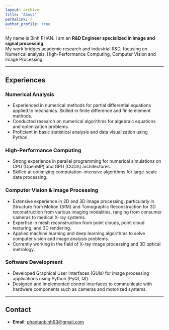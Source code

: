 ```yaml
---
layout: archive
title: "About"
permalink: /
author_profile: true
---
```


My name is Binh PHAN. I am an **R&D Engineer specialized in image and signal processing**.  
My work bridges academic research and industrial R&D, focusing on Numerical analysis, High-Performance Computing, Computer Vision and Image Processing.

---

## Experiences
### Numerical Analysis
- Experienced in numerical methods for partial differential equations applied to mechanics. Skilled in finite difference and finite element methods.
- Conducted research on numerical algorithms for algebraic equations and optimization problems.
- Proficient in basic statistical analysis and data visualization using Python.

### High-Performance Computing
- Strong experience in parallel programming for numerical simulations on CPU (OpenMP) and GPU (CUDA) architectures.
- Skilled at optimizing computation-intensive algorithms for large-scale data processing.

### Computer Vision & Image Processing
- Extensive experience in 2D and 3D image processing, particularly in Structure from Motion (SfM) and Tomographic Reconstruction for 3D reconstruction from various imaging modalities, ranging from consumer cameras to medical X-ray systems.
- Expertise in mesh reconstruction from point clouds, point cloud texturing, and 3D rendering.
- Applied machine learning and deep learning algorithms to solve computer vision and image analysis problems.
- Currently working in the field of X-ray image processing and 3D optical metrology.

### Software Development
- Developed Graphical User Interfaces (GUIs) for image processing applications using Python (PyQt, Qt).
- Designed and implemented control interfaces to communicate with hardware components such as cameras and motorized systems.

---

## Contact 
 - **Email**: phantanbinh93@gmail.com
 

